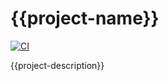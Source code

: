# {{project-name}}

[![CI](https://github.com/{{gs-username}}/{{project-name}}/workflows/CI/badge.svg)](https://github.com/{{gs_username}}/{{project-name}}/actions)

{{project-description}}
